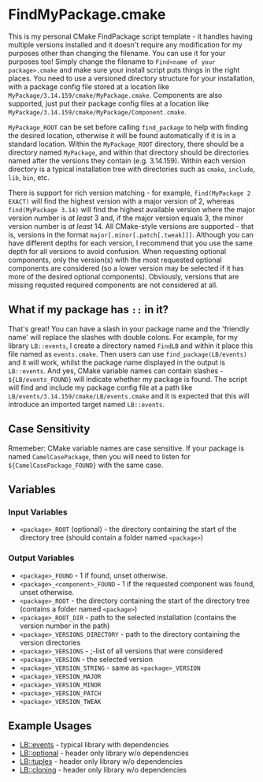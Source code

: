 FindMyPackage.cmake
===================

This is my personal CMake FindPackage script template - it handles having multiple versions installed and it doesn't require any modification for my purposes other than changing the filename.
You can use it for your purposes too!
Simply change the filename to `Find<name of your package>.cmake` and make sure your install script puts things in the right places.
You need to use a versioned directory structure for your installation, with a package config file stored at a location like `MyPackage/3.14.159/cmake/MyPackage.cmake`.
Components are also supported, just put their package config files at a location like `MyPackage/3.14.159/cmake/MyPackage/Component.cmake`.

`MyPackage_ROOT` can be set before calling `find_package` to help with finding the desired location, otherwise it will be found automatically if it is in a standard location.
Within the `MyPackage_ROOT` directory, there should be a directory named `MyPackage`, and within that directory should be directories named after the versions they contain (e.g. 3.14.159).
Within each version directory is a typical installation tree with directories such as `cmake`, `include`, `lib`, `bin`, etc.

There is support for rich version matching - for example, `find(MyPackage 2 EXACT)` will find the highest version with a major version of 2, whereas `find(MyPackage 3.14)` will find the highest available version where the major version number is _at least_ 3 and, if the major version equals 3, the minor version number is _at least_ 14.
All CMake-style versions are supported - that is, versions in the format `major[.minor[.patch[.tweak]]]`.
Although you can have different depths for each version, I recommend that you use the same depth for all versions to avoid confusion.
When requesting optional components, only the version(s) with the most requested optional components are considered (so a lower version may be selected if it has more of the desired optional components).
Obviously, versions that are missing requsted required components are not considered at all.

## What if my package has `::` in it?
That's great! You can have a slash in your package name and the 'friendly name' will replace the slashes with double colons.
For example, for my library `LB::events`, I create a directory named `FindLB` and within it place this file named as `events.cmake`.
Then users can use `find_package(LB/events)` and it will work, whilst the package name displayed in the output is `LB::events`.
And yes, CMake variable names can contain slashes - `${LB/events_FOUND}` will indicate whether my package is found.
The script will find and include my package config file at a path like `LB/events/3.14.159/cmake/LB/events.cmake` and it is expected that this will introduce an imported target named `LB::events`.

## Case Sensitivity
Rmemeber: CMake variable names are case sensitive.
If your package is named `CamelCasePackage`, then you will need to listen for `${CamelCasePackage_FOUND}` with the same case.

## Variables
### Input Variables
* `<package>_ROOT` (optional) - the directory containing the start of the directory tree (should contain a folder named `<package>`)

### Output Variables
* `<package>_FOUND` - 1 if found, unset otherwise.
* `<package>_<component>_FOUND` - 1 if the requested component was found, unset otherwise.
* `<package>_ROOT` - the directory containing the start of the directory tree (contains a folder named `<package>`)
* `<package>_ROOT_DIR` - path to the selected installation (contains the version number in the path)
* `<package>_VERSIONS_DIRECTORY` - path to the directory containing the version directories
* `<package>_VERSIONS` - ;-list of all versions that were considered
* `<package>_VERSION` - the selected version
* `<package>_VERSION_STRING` - same as `<package>_VERSION`
* `<package>_VERSION_MAJOR`
* `<package>_VERSION_MINOR`
* `<package>_VERSION_PATCH`
* `<package>_VERSION_TWEAK`

## Example Usages
* [LB::events](https://github.com/LB--/events/blob/events/events/CMakeLists.txt#L7) - typical library with dependencies
* [LB::optional](https://github.com/LB--/optional/blob/optional/CMakeLists.txt#L7) - header only library w/o dependencies
* [LB::tuples](https://github.com/LB--/tuples/blob/tuples/CMakeLists.txt#L7) - header only library w/o dependencies
* [LB::cloning](https://github.com/LB--/cloning/blob/cloning/CMakeLists.txt#L7) - header only library w/o dependencies
